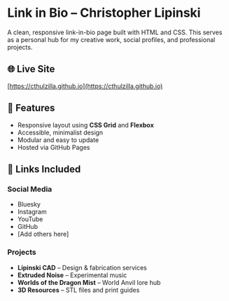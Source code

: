 # Link in Bio – Christopher Lipinski

A clean, responsive link-in-bio page built with HTML and CSS. This serves as a personal hub for my creative work, social profiles, and professional projects.

## 🌐 Live Site

[https://cthulzilla.github.io](https://cthulzilla.github.io)

## 🧩 Features

- Responsive layout using **CSS Grid** and **Flexbox**
- Accessible, minimalist design
- Modular and easy to update
- Hosted via GitHub Pages

## 🔗 Links Included

### Social Media
- Bluesky
- Instagram
- YouTube
- GitHub
- [Add others here]

### Projects
- **Lipinski CAD** – Design & fabrication services
- **Extruded Noise** – Experimental music
- **Worlds of the Dragon Mist** – World Anvil lore hub
- **3D Resources** – STL files and print guides
